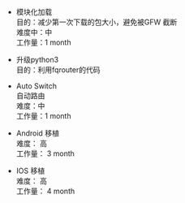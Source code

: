 + 模块化加载  
  目的：减少第一次下载的包大小，避免被GFW 截断  
  难度中：中  
  工作量：1 month  

+ 升级python3  
  目的：利用fqrouter的代码  

+ Auto Switch  
  自动路由  
  难度：中  
  工作量：1 month  

+ Android 移植  
  难度： 高  
  工作量： 3 month  

+ IOS 移植  
  难度： 高  
  工作量： 4 month  

